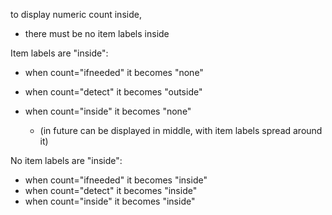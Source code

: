 

to display numeric count inside,
- there must be no item labels inside

Item labels are "inside":

- when count="ifneeded" it becomes "none"
- when count="detect" it becomes "outside"
- when count="inside" it becomes "none"

   - (in future can be displayed in middle, with item labels spread around it)


No item labels are "inside":

- when count="ifneeded" it becomes "inside"
- when count="detect" it becomes "inside"
- when count="inside" it becomes "inside"
